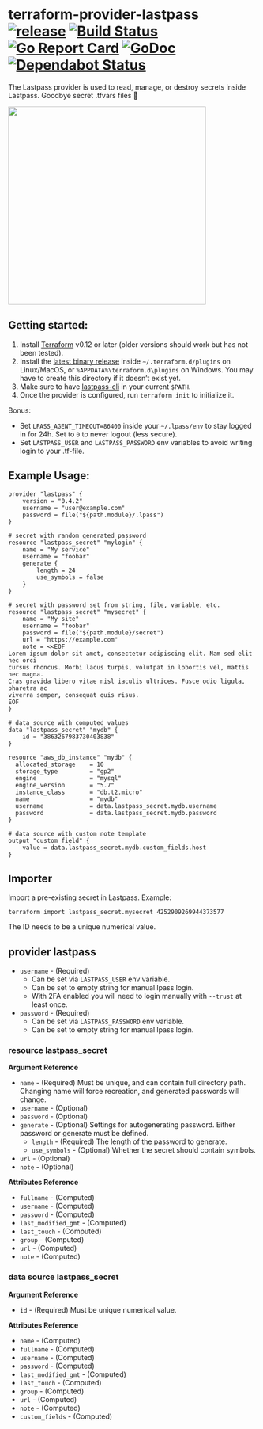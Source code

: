 # terraform-provider-lastpass [![release](https://img.shields.io/github/release/nrkno/terraform-provider-lastpass.svg?style=flat-square)](https://github.com/nrkno/terraform-provider-lastpass/releases/latest) [![Build Status](https://travis-ci.com/nrkno/terraform-provider-lastpass.svg?branch=master)](https://travis-ci.com/nrkno/terraform-provider-lastpass) [![Go Report Card](https://goreportcard.com/badge/github.com/nrkno/terraform-provider-lastpass)](https://goreportcard.com/report/github.com/nrkno/terraform-provider-lastpass) [![GoDoc](https://godoc.org/github.com/github.com/nrkno/terraform-provider-lastpass/lastpass?status.svg)](https://godoc.org/github.com/nrkno/terraform-provider-lastpass/lastpass) [![Dependabot Status](https://api.dependabot.com/badges/status?host=github&repo=nrkno/terraform-provider-lastpass)](https://dependabot.com)

The Lastpass provider is used to read, manage, or destroy secrets inside Lastpass. Goodbye secret .tfvars files 👋

<img src="https://cdn.rawgit.com/hashicorp/terraform-website/master/content/source/assets/images/logo-hashicorp.svg" width="400px">

## Getting started:

1. Install [Terraform](https://www.terraform.io/downloads.html) v0.12 or later (older versions should work but has not been tested).
1. Install the [latest binary release](https://github.com/nrkno/terraform-provider-lastpass/releases) inside `~/.terraform.d/plugins` on Linux/MacOS, or `%APPDATA%\terraform.d\plugins` on Windows. You may have to create this directory if it doesn’t exist yet.
2. Make sure to have [lastpass-cli](https://github.com/lastpass/lastpass-cli) in your current `$PATH`. 
3. Once the provider is configured, run `terraform init` to initialize it.

Bonus: 

- Set `LPASS_AGENT_TIMEOUT=86400` inside your `~/.lpass/env` to stay logged in for 24h. Set to `0` to never logout (less secure).
- Set `LASTPASS_USER` and `LASTPASS_PASSWORD` env variables to avoid writing login to your .tf-file.

## Example Usage:

```hcl
provider "lastpass" {
    version = "0.4.2"
    username = "user@example.com"
    password = file("${path.module}/.lpass")
} 

# secret with random generated password
resource "lastpass_secret" "mylogin" {
    name = "My service"
    username = "foobar"
    generate {
        length = 24
        use_symbols = false
    }
}

# secret with password set from string, file, variable, etc.
resource "lastpass_secret" "mysecret" {
    name = "My site"
    username = "foobar"
    password = file("${path.module}/secret")
    url = "https://example.com"
    note = <<EOF
Lorem ipsum dolor sit amet, consectetur adipiscing elit. Nam sed elit nec orci
cursus rhoncus. Morbi lacus turpis, volutpat in lobortis vel, mattis nec magna.
Cras gravida libero vitae nisl iaculis ultrices. Fusce odio ligula, pharetra ac
viverra semper, consequat quis risus.
EOF
}

# data source with computed values
data "lastpass_secret" "mydb" {
    id = "3863267983730403838"
}

resource "aws_db_instance" "mydb" {
  allocated_storage    = 10
  storage_type         = "gp2"
  engine               = "mysql"
  engine_version       = "5.7"
  instance_class       = "db.t2.micro"
  name                 = "mydb"
  username             = data.lastpass_secret.mydb.username
  password             = data.lastpass_secret.mydb.password
}

# data source with custom note template 
output "custom_field" {
    value = data.lastpass_secret.mydb.custom_fields.host
}

```

## Importer

Import a pre-existing secret in Lastpass. Example:

```
terraform import lastpass_secret.mysecret 4252909269944373577
```

The ID needs to be a unique numerical value.

## provider lastpass

* `username` - (Required) 
  * Can be set via `LASTPASS_USER` env variable.
  * Can be set to empty string for manual lpass login.
  * With 2FA enabled you will need to login manually with `--trust` at least once.
* `password` - (Required)
  * Can be set via `LASTPASS_PASSWORD` env variable.
  * Can be set to empty string for manual lpass login.

### resource lastpass_secret

**Argument Reference**

* `name` - (Required) Must be unique, and can contain full directory path. Changing name will force recreation, and generated passwords will change.
* `username` - (Optional) 
* `password` - (Optional) 
* `generate` - (Optional) Settings for autogenerating password. Either password or generate must be defined.
  * `length` - (Required) The length of the password to generate.
  * `use_symbols` - (Optional) Whether the secret should contain symbols.
* `url` - (Optional) 
* `note` - (Optional)

**Attributes Reference**

* `fullname` - (Computed) 
* `username` - (Computed)
* `password` - (Computed)
* `last_modified_gmt` - (Computed) 
* `last_touch` - (Computed) 
* `group` - (Computed) 
* `url` - (Computed) 
* `note` - (Computed)

### data source lastpass_secret

**Argument Reference**

* `id` - (Required) Must be unique numerical value.

**Attributes Reference**

* `name` - (Computed) 
* `fullname` - (Computed) 
* `username` - (Computed) 
* `password` - (Computed) 
* `last_modified_gmt` - (Computed) 
* `last_touch` - (Computed) 
* `group` - (Computed) 
* `url` - (Computed) 
* `note` - (Computed)
* `custom_fields` - (Computed)
